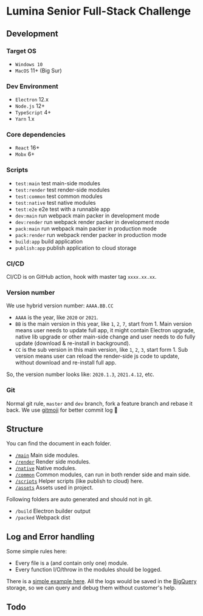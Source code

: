 # Lumina Senior Full-Stack Challenge

## Development

### Target OS
* `Windows 10`
* `MacOS` 11+ (Big Sur)

### Dev Environment
* `Electron` 12.x
* `Node.js` 12+
* `TypeScript` 4+
* `Yarn` 1.x

### Core dependencies
* `React` 16+
* `Mobx` 6+

### Scripts
* `test:main` test main-side modules
* `test:render` test render-side modules
* `test:common` test common modules
* `test:native` test native modules
* `test:e2e` e2e test with a runnable app  
* `dev:main` run webpack main packer in development mode
* `dev:render` run webpack render packer in development mode
* `pack:main` run webpack main packer in production mode
* `pack:render` run webpack render packer in production mode
* `build:app` build application
* `publish:app` publish application to cloud storage

### CI/CD
CI/CD is on GitHub action, hook with master tag `xxxx.xx.xx`.

### Version number
We use hybrid version number: `AAAA.BB.CC`
* `AAAA` is the year, like `2020` or `2021`.
* `BB` is the main version in this year, like `1`, `2`, `7`, start from 1. 
Main version means user needs to update full app, it might contain Electron upgrade, native lib upgrade or other main-side change and user needs to do fully update (download & re-install in background).
* `CC` is the sub version in this main version, like `1`, `2`, `3`, start form 1.
Sub version means user can reload the render-side js code to update, without download and re-install full app.
  
So, the version number looks like: `2020.1.3`, `2021.4.12`, etc.

### Git
Normal git rule, `master` and `dev` branch, fork a feature branch and rebase it back. We use [gitmoji](https://gitmoji.dev) for better commit log 🎃

## Structure
You can find the document in each folder.

* [`/main`](/main) Main side modules.
* [`/render`](/render) Render side modules.
* [`/native`](/native) Native modules.
* [`/common`](/common) Common modules, can run in both render side and main side.
* [`/scripts`](/scripts) Helper scripts (like publish to cloud) here.
* [`/assets`](/assets) Assets used in project.

Following folders are auto generated and should not in git.

* `/build` Electron builder output
* `/packed` Webpack dist

## Log and Error handling

Some simple rules here: 

* Every file is a (and contain only one) module.
* Every function I/O/throw in the modules should be logged.

There is a [simple example here](/common/example.ts). All the logs would be saved in the [BigQuery]() storage, so we can query and debug them without customer's help.

## Todo
